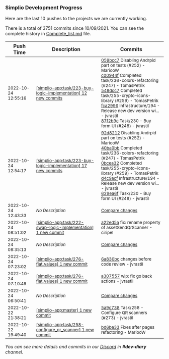 
### Simplio Development Progress

Here are the last 10 pushes to the projects we are currently working.

There is a total of 3751 commits since 10/09/2021. You can see the complete history in
 [Complete_list.md](Complete_list.md) file.

| Push Time | Description | Commits |
| --- | --- | --- |
| <sub>2022-10-24 12:55:16</sub> | <sub>[[simplio-app:task/223\-buy\-logic\-implementation] 12 new commits](https://github.com/SimplioOfficial/simplio-app/compare/66659ffa7796...5ede526fb089)</sub> | <sub>[059bcc7](https://github.com/SimplioOfficial/simplio-app/commit/059bcc79d0a95d2a569f1723dab3892eb978b894) Disabling Andrpid part on tests (#252) - MariooW<br>[c00944f](https://github.com/SimplioOfficial/simplio-app/commit/c00944f34fdfefb97d538739a4fbefaaea8a18cc) Completed task/236-colors-refactoring (#247) - TomasPetrik<br>[548dcc7](https://github.com/SimplioOfficial/simplio-app/commit/548dcc73ff296c9d2ea0be8b32e3835dbf516528) Completed task/255-crypto-icons-library (#259) - TomasPetrik<br>[fca2996](https://github.com/SimplioOfficial/simplio-app/commit/fca2996cf32cb49660d08562a35546606a91eb95) Infrastructure/194 - Release new dev version wi... - jvrastil<br>[87f2b9c](https://github.com/SimplioOfficial/simplio-app/commit/87f2b9c143a150f3e4bd4ad8f5c0f0e664a06afe) Task/230 - Buy form UI (#248) - jvrastil</sub> |
| <sub>2022-10-24 12:54:17</sub> | <sub>[[simplio-app:task/223\-buy\-logic\-implementation] 17 new commits](https://github.com/SimplioOfficial/simplio-app/compare/9d9ae2f88844...66659ffa7796)</sub> | <sub>[92d8212](https://github.com/SimplioOfficial/simplio-app/commit/92d82129b82a56fd449d94dceec32f89e4eafd55) Disabling Andrpid part on tests (#252) - MariooW<br>[40ba0bb](https://github.com/SimplioOfficial/simplio-app/commit/40ba0bbd71f7108623bc4f8ac975b2f285d06b4f) Completed task/236-colors-refactoring (#247) - TomasPetrik<br>[0bcea32](https://github.com/SimplioOfficial/simplio-app/commit/0bcea32eaa0f9afaf315e93319fa7276221683ec) Completed task/255-crypto-icons-library (#259) - TomasPetrik<br>[d4c9acf](https://github.com/SimplioOfficial/simplio-app/commit/d4c9acf67190ab0269daf93fd3882dbfeefddf7d) Infrastructure/194 - Release new dev version wi... - jvrastil<br>[629ea6f](https://github.com/SimplioOfficial/simplio-app/commit/629ea6fe62ed265fa2f435d88fb14f0dfaf9dcd8) Task/230 - Buy form UI (#248) - jvrastil</sub> |
| <sub>2022-10-24 12:43:33</sub> | <sub>_No Description_</sub> | <sub>[Compare changes](https://github.com/SimplioOfficial/simplio-app/compare/7699233f8be0...853f568d77a2)</sub> |
| <sub>2022-10-24 08:51:02</sub> | <sub>[[simplio-app:task/222\-swap\-logic\-implementation] 1 new commit](https://github.com/SimplioOfficial/simplio-app/commit/a22ed5a9dc563c972656df3f3ec216900967b238)</sub> | <sub>[a22ed5a](https://github.com/SimplioOfficial/simplio-app/commit/a22ed5a9dc563c972656df3f3ec216900967b238) fix: rename property of assetSendQrScanner - ciripel</sub> |
| <sub>2022-10-24 08:35:13</sub> | <sub>_No Description_</sub> | <sub>[Compare changes](https://github.com/SimplioOfficial/simplio-app/compare/bb2b5500cfbf...638561b5ce60)</sub> |
| <sub>2022-10-24 07:23:02</sub> | <sub>[[simplio-app:task/276\-fiat\_values] 1 new commit](https://github.com/SimplioOfficial/simplio-app/commit/6a830bcc3eaf11100d43bb16094faa22bbc37d27)</sub> | <sub>[6a830bc](https://github.com/SimplioOfficial/simplio-app/commit/6a830bcc3eaf11100d43bb16094faa22bbc37d27) changes before code review - jvrastil</sub> |
| <sub>2022-10-24 07:10:49</sub> | <sub>[[simplio-app:task/276\-fiat\_values] 1 new commit](https://github.com/SimplioOfficial/simplio-app/commit/a30755781defc9f06a43a15e0ca678dfbafade52)</sub> | <sub>[a307557](https://github.com/SimplioOfficial/simplio-app/commit/a30755781defc9f06a43a15e0ca678dfbafade52) wip: fix go back actions - jvrastil</sub> |
| <sub>2022-10-24 06:50:41</sub> | <sub>_No Description_</sub> | <sub>[Compare changes](https://github.com/SimplioOfficial/simplio-app/compare/e6f8b5841bc3...30e7666936f6)</sub> |
| <sub>2022-10-22 21:38:21</sub> | <sub>[[simplio-app:master] 1 new commit](https://github.com/SimplioOfficial/simplio-app/commit/5a9c73823a3bebe927f53d13332a42a0d6c92364)</sub> | <sub>[5a9c738](https://github.com/SimplioOfficial/simplio-app/commit/5a9c73823a3bebe927f53d13332a42a0d6c92364) Task/258 - Configure QR scanners (#273) - jvrastil</sub> |
| <sub>2022-10-22 19:49:40</sub> | <sub>[[simplio-app:task/258\-configure\_qr\_scanner] 1 new commit](https://github.com/SimplioOfficial/simplio-app/commit/bd6ba33b6c321a28d6895eb0607c7385a25057ac)</sub> | <sub>[bd6ba33](https://github.com/SimplioOfficial/simplio-app/commit/bd6ba33b6c321a28d6895eb0607c7385a25057ac) Fixes after pages refactoring - MariooW</sub> |

_You can see more details and commits in our [Discord](https://discord.gg/aKhjuwZmdP) in **#dev-diary** channel._
